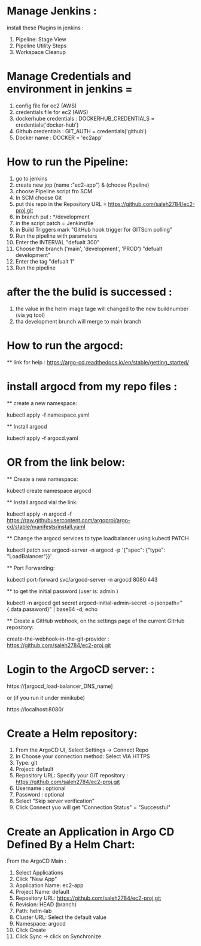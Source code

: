 # Manage Jenkins :
install these Plugins in jenkins :
1. Pipeline: Stage View
2. Pipeline Utility Steps
3. Workspace Cleanup

# Manage Credentials and environment in jenkins = 

1. config file for ec2 (AWS)
2. credentials file for ec2 (AWS)
3. dockerhube credentials : DOCKERHUB_CREDENTIALS = credentials('docker-hub')
4. Github credentials : GIT_AUTH = credentials('github')
5. Docker name : DOCKER = 'ec2app'

# How to run the Pipeline: 

1. go to jenkins 
2. create new jop (name :"ec2-app") & (choose Pipeline)
3. choose Pipeline script fro SCM
4. In SCM choose Git
5. put this repo in the Repository URL = https://github.com/saleh2784/ec2-proj.git
6. in branch put : */development
7. in the script patch = Jenkinsfile
8. in Build Triggers mark "GitHub hook trigger for GITScm polling" 
9. Run the pipeline with parameters
10. Enter the INTERVAL "defualt 300"
11. Choose the branch ('main', 'development', 'PROD') "defualt development"
12. Enter the tag "defualt 1"
13. Run the pipeline

# after the the bulid is successed :
1. the value in the helm image tage will changed to the new buildnumber (via yq tool)
2. tha development brunch will merge to main branch  


# How to run the argocd: 
** link for help : https://argo-cd.readthedocs.io/en/stable/getting_started/
# install argocd from my repo files : ## 

** create a new namespace:

kubectl apply -f namespace.yaml

** Install argocd

kubectl apply -f argocd.yaml

# OR from the link below:

** Create a new namespace:

kubectl create namespace argocd

** Install argocd vial the link:

kubectl apply -n argocd -f https://raw.githubusercontent.com/argoproj/argo-cd/stable/manifests/install.yaml


** Change the argocd services to type loadbalancer using kubectl PATCH

kubectl patch svc argocd-server -n argocd -p '{"spec": {"type": "LoadBalancer"}}'

** Port Forwarding:

kubectl port-forward svc/argocd-server -n argocd 8080:443

** to get the initial password (user is: admin )

kubectl -n argocd get secret argocd-initial-admin-secret -o jsonpath="{.data.password}" | base64 -d; echo

** Create a GitHub webhook, on the settings page of the current GitHub repository:

create-the-webhook-in-the-git-provider : https://github.com/saleh2784/ec2-proj.git


# Login to the ArgoCD server: :

https://[argocd_load-balancer_DNS_name]

or (if you run it under minikube)

https://localhost:8080/

# Create a Helm repository:

1. From the ArgoCD UI, Select Settings -> Connect Repo
2. In Choose your connection method: Select VIA HTTPS
3. Type: git
4. Project: default
5. Repository URL: Specify your GIT repository : https://github.com/saleh2784/ec2-proj.git
6. Username : optional
7. Password : optional
8. Select "Skip server verification"
9. Click Connect yuo will get "Connection Status" = "Successful"


# Create an Application in Argo CD Defined By a Helm Chart:

From the ArgoCD Main :
1. Select Applications
2. Click "New App"
3. Application Name: ec2-app
4. Project Name: default
5. Repository URL: https://github.com/saleh2784/ec2-proj.git
6. Revision: HEAD (branch)
7. Path: helm-lab
8. Cluster URL: Select the default value
9. Namespace: argocd
10. Click Create
11. Click Sync -> click on Synchronize



